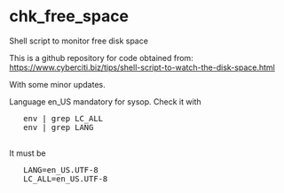 # chk_free_space
Shell script to monitor free disk space

This is a github repository for code obtained from:
https://www.cyberciti.biz/tips/shell-script-to-watch-the-disk-space.html

With some minor updates.

Language en_US mandatory for sysop. Check it with

   <pre>
   env | grep LC_ALL
   env | grep LANG
   </pre>

It must be 

   <pre>
   LANG=en_US.UTF-8
   LC_ALL=en_US.UTF-8
   </pre>
